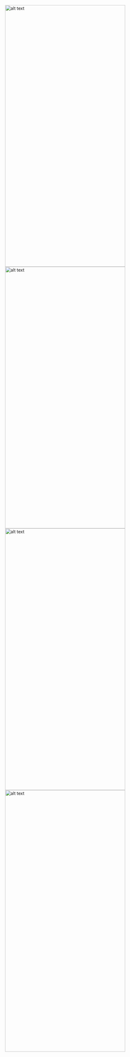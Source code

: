 <img src="https://github.com/LolleyBall/FlyingEmojis/assets/79222900/8b4ce900-4ae3-4910-89d0-f6f23ef2221a" alt="alt text" width="393" height="852">
<img src="https://github.com/LolleyBall/FlyingEmojis/assets/79222900/352b1dd8-9257-47f9-abc6-6e5d6a7a2967" alt="alt text" width="393" height="852">
<img src="https://github.com/LolleyBall/FlyingEmojis/assets/79222900/b6505eae-3c4d-46c3-875d-499fbbc327d6" alt="alt text" width="393" height="852">
<img src="https://github.com/LolleyBall/FlyingEmojis/assets/79222900/e202d21f-7924-46c1-899c-5d8105e3dd1f" alt="alt text" width="393" height="852">
